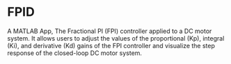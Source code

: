 # FPID
A MATLAB App, The Fractional PI (FPI) controller applied to a DC motor system. It allows users to adjust the values of the proportional (Kp), integral (Ki), and derivative (Kd) gains of the FPI controller and visualize the step response of the closed-loop DC motor system.

